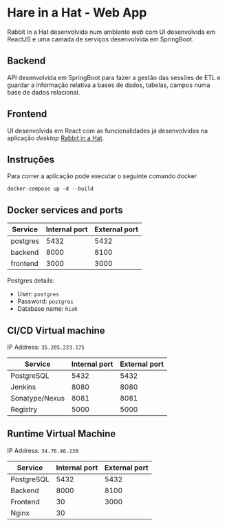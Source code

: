 # Hare in a Hat - Web App

Rabbit in a Hat desenvolvida num ambiente _web_ com UI desenvolvida em ReactJS e uma camada de serviços desenvolvida em SpringBoot.

## Backend

API desenvolvida em SpringBoot para fazer a gestão das sessões de ETL e guardar a informação relativa a bases de dados, tabelas, campos numa base de dados relacional.

## Frontend

UI desenvolvida em React com as funcionalidades já desenvolvidas na aplicação _desktop_ [Rabbit in a Hat](http://ohdsi.github.io/WhiteRabbit/RabbitInAHat.html).

## Instruções

Para correr a aplicação pode executar o seguinte comando docker 

`docker-compose up -d --build` 

## Docker services and ports

Service | Internal port | External port
--- | ---| ---
postgres | 5432 | 5432
backend | 8000 | 8100
frontend | 3000 | 3000

Postgres details:
 - User: `postgres`
 - Password: `postgres`
 - Database name: `hiah`


## CI/CD Virtual machine

IP Address: `35.205.223.175`

Service | Internal port | External port
--- | --- | ---
PostgreSQL | 5432 | 5432
Jenkins | 8080 | 8080
Sonatype/Nexus | 8081 | 8081
Registry | 5000 | 5000


## Runtime Virtual Machine

IP Address: `34.76.46.230`

Service | Internal port | External port
--- | ---| -
PostgreSQL | 5432 | 5432
Backend | 8000 | 8100
Frontend | 30 | 3000
Nginx | 30 | 
